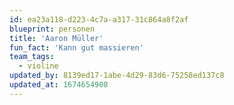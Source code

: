 ```yaml
---
id: ea23a118-d223-4c7a-a317-31c864a8f2af
blueprint: personen
title: 'Aaron Müller'
fun_fact: 'Kann gut massieren'
team_tags:
  - violine
updated_by: 8139ed17-1abe-4d29-83d6-75258ed137c8
updated_at: 1674654908
---
```

